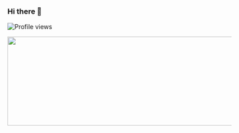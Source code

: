 ### Hi there 👋

<!--
**Nagaraj-U/Nagaraj-U** is a ✨ _special_ ✨ repository because its `README.md` (this file) appears on your GitHub profile.

Here are some ideas to get you started:

- 🔭 I’m currently working on ...
- 🌱 I’m currently learning ...
- 👯 I’m looking to collaborate on ...
- 🤔 I’m looking for help with ...
- 💬 Ask me about ...
- 📫 How to reach me: ...
- 😄 Pronouns: ...
- ⚡ Fun fact: ...
-->

![Profile views](https://komarev.com/ghpvc/?username=Nagaraj-U&color=green)

<img src = "https://github-readme-stats.vercel.app/api?username=Nagaraj-U&&show_icons=true&title_color=ffffff&icon_color=bb2acf&text_color=daf7dc&bg_color=151515" height = "200" width = "700" align="left">
